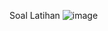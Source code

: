 Soal Latihan
![image](https://github.com/nadintaaalwaz/nadintrylearnphp/assets/160230442/82dbb133-502d-48b0-924e-78efbf661417)
